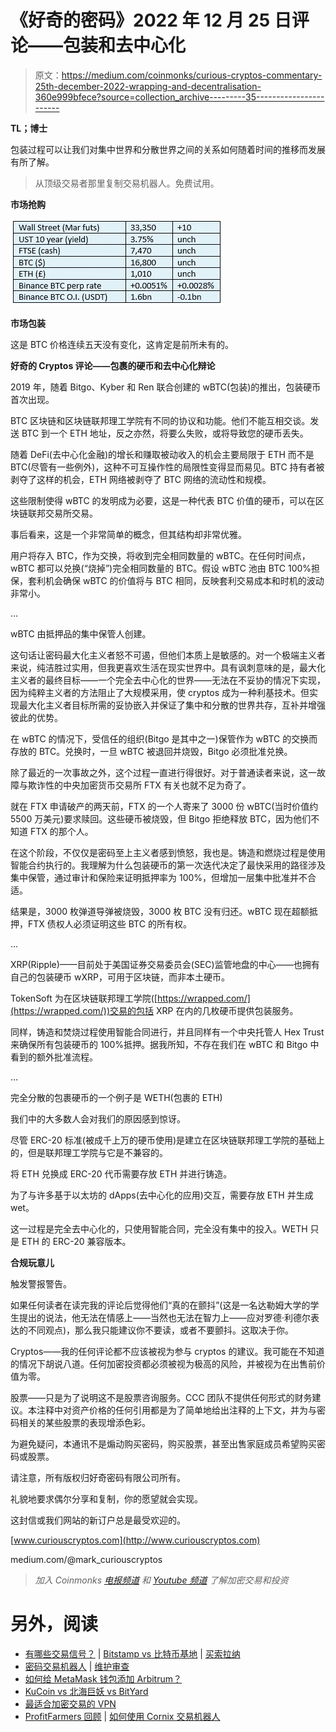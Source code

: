 # 《好奇的密码》2022 年 12 月 25 日评论——包装和去中心化

> 原文：<https://medium.com/coinmonks/curious-cryptos-commentary-25th-december-2022-wrapping-and-decentralisation-360e999bfece?source=collection_archive---------35----------------------->

**TL；博士**

包装过程可以让我们对集中世界和分散世界之间的关系如何随着时间的推移而发展有所了解。

> 从顶级交易者那里复制交易机器人。免费试用。

**市场抢购**

![](img/4277b045172ee95efe6669d6a9f7bceb.png)

**市场包装**

这是 BTC 价格连续五天没有变化，这肯定是前所未有的。

**好奇的 Cryptos 评论——包裹的硬币和去中心化辩论**

2019 年，随着 Bitgo、Kyber 和 Ren 联合创建的 wBTC(包装)的推出，包装硬币首次出现。

BTC 区块链和区块链联邦理工学院有不同的协议和功能。他们不能互相交谈。发送 BTC 到一个 ETH 地址，反之亦然，将要么失败，或将导致您的硬币丢失。

随着 DeFi(去中心化金融)的增长和赚取被动收入的机会主要局限于 ETH 而不是 BTC(尽管有一些例外)，这种不可互操作性的局限性变得显而易见。BTC 持有者被剥夺了这样的机会，ETH 网络被剥夺了 BTC 网络的流动性和规模。

这些限制使得 wBTC 的发明成为必要，这是一种代表 BTC 价值的硬币，可以在区块链联邦交易所交易。

事后看来，这是一个非常简单的概念，但其结构却非常优雅。

用户将存入 BTC，作为交换，将收到完全相同数量的 wBTC。在任何时间点，wBTC 都可以兑换(“烧掉”)完全相同数量的 BTC。假设 wBTC 池由 BTC 100%担保，套利机会确保 wBTC 的价值将与 BTC 相同，反映套利交易成本和时机的波动非常小。

…

wBTC 由抵押品的集中保管人创建。

这句话让密码最大化主义者怒不可遏，但他们本质上是敏感的。对一个极端主义者来说，纯洁胜过实用，但我更喜欢生活在现实世界中。具有讽刺意味的是，最大化主义者的最终目标——一个完全去中心化的世界——无法在不妥协的情况下实现，因为纯粹主义者的方法阻止了大规模采用，使 cryptos 成为一种利基技术。但实现最大化主义者目标所需的妥协嵌入并保证了集中和分散的世界共存，互补并增强彼此的优势。

在 wBTC 的情况下，受信任的组织(Bitgo 是其中之一)保管作为 wBTC 的交换而存放的 BTC。兑换时，一旦 wBTC 被退回并烧毁，Bitgo 必须批准兑换。

除了最近的一次事故之外，这个过程一直进行得很好。对于普通读者来说，这一故障与欺诈性的中央加密货币交易所 FTX 有关也就不足为奇了。

就在 FTX 申请破产的两天前，FTX 的一个人寄来了 3000 份 wBTC(当时价值约 5500 万美元)要求赎回。这些硬币被烧毁，但 Bitgo 拒绝释放 BTC，因为他们不知道 FTX 的那个人。

在这个阶段，不仅仅是密码至上主义者感到愤怒，我也是。铸造和燃烧过程是使用智能合约执行的。我理解为什么包装硬币的第一次迭代决定了最快采用的路径涉及集中保管，通过审计和保险来证明抵押率为 100%，但增加一层集中批准并不合适。

结果是，3000 枚弹道导弹被烧毁，3000 枚 BTC 没有归还。wBTC 现在超额抵押，FTX 债权人必须证明这些 BTC 的所有权。

…

XRP(Ripple)——目前处于美国证券交易委员会(SEC)监管地盘的中心——也拥有自己的包装硬币 wXRP，可用于区块链，而非本土硬币。

TokenSoft 为在区块链联邦理工学院([https://wrapped.com/](https://wrapped.com/))交易的包括 XRP 在内的几枚硬币提供包装服务。

同样，铸造和焚烧过程使用智能合同进行，并且同样有一个中央托管人 Hex Trust 来确保所有包装硬币的 100%抵押。据我所知，不存在我们在 wBTC 和 Bitgo 中看到的额外批准流程。

…

完全分散的包裹硬币的一个例子是 WETH(包裹的 ETH)

我们中的大多数人会对我们的原因感到惊讶。

尽管 ERC-20 标准(被成千上万的硬币使用)是建立在区块链联邦理工学院的基础上的，但是联邦理工学院与它是不兼容的。

将 ETH 兑换成 ERC-20 代币需要存放 ETH 并进行铸造。

为了与许多基于以太坊的 dApps(去中心化的应用)交互，需要存放 ETH 并生成 wet。

这一过程是完全去中心化的，只使用智能合同，完全没有集中的投入。WETH 只是 ETH 的 ERC-20 兼容版本。

**合规玩意儿**

触发警报警告。

如果任何读者在读完我的评论后觉得他们“真的在颤抖”(这是一名达勒姆大学的学生提出的说法，他无法在情感上——当然也无法在智力上——应对罗德·利德尔表达的不同观点)，那么我只能建议你不要读，或者不要颤抖。这取决于你。

Cryptos——我的任何评论都不应该被视为参与 cryptos 的建议。我可能在不知道的情况下胡说八道。任何加密投资都必须被视为极高的风险，并被视为在出售前价值为零。

股票——只是为了说明这不是股票咨询服务。CCC 团队不提供任何形式的财务建议。本注释中对资产价格的任何引用都是为了简单地给出注释的上下文，并为与密码相关的某些股票的表现增添色彩。

为避免疑问，本通讯不是煽动购买密码，购买股票，甚至出售家庭成员希望购买密码或股票。

请注意，所有版权归好奇密码有限公司所有。

礼貌地要求偶尔分享和复制，你的愿望就会实现。

这封信或我们网站的新订户总是最受欢迎的。

[www.curiouscryptos.com](http://www.curiouscryptos.com)

medium.com/@mark_curiouscryptos

> *加入 Coinmonks* [*电报频道*](https://t.me/coincodecap) *和* [*Youtube 频道*](https://www.youtube.com/c/coinmonks/videos) *了解加密交易和投资*

# 另外，阅读

*   [有哪些交易信号？](https://coincodecap.com/trading-signal) | [Bitstamp vs 比特币基地](https://coincodecap.com/bitstamp-coinbase) | [买索拉纳](https://coincodecap.com/buy-solana)
*   [密码交易机器人](/coinmonks/crypto-trading-bot-c2ffce8acb2a) | [维护审查](https://coincodecap.com/uphold-review)
*   [如何给 MetaMask 钱包添加 Arbitrum？](https://coincodecap.com/how-to-add-arbitrum-to-metamask-wallet)
*   [KuCoin vs 北海巨妖 vs BitYard](https://coincodecap.com/kucoin-vs-kraken-vs-bityard)
*   [最适合加密交易的 VPN](https://coincodecap.com/best-vpns-for-crypto-trading)
*   [ProfitFarmers 回顾](https://coincodecap.com/profitfarmers-review) | [如何使用 Cornix 交易机器人](https://coincodecap.com/cornix-trading-bot)